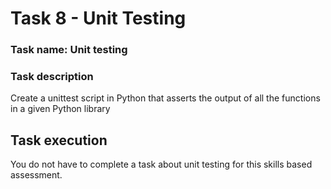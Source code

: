 # Task 8 - Unit Testing

### Task name: Unit testing

### Task description

Create a unittest script in Python that asserts the output of all the functions in a given Python library

## Task execution

You do not have to complete a task about unit testing for this skills based assessment.
